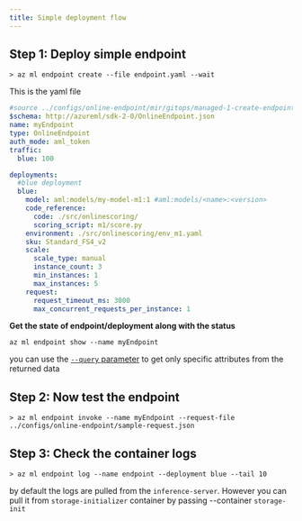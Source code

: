 ```yaml
---
title: Simple deployment flow
---
```


## Step 1: Deploy simple endpoint
```cli
> az ml endpoint create --file endpoint.yaml --wait
```
This is the yaml file
```yaml
#source ../configs/online-endpoint/mir/gitops/managed-1-create-endpoint-with-blue-OnlineEndpoint.yaml
$schema: http://azureml/sdk-2-0/OnlineEndpoint.json
name: myEndpoint
type: OnlineEndpoint
auth_mode: aml_token
traffic:
  blue: 100

deployments:
  #blue deployment
  blue:    
    model: aml:models/my-model-m1:1 #aml:models/<name>:<version>    
    code_reference:
      code: ./src/onlinescoring/
      scoring_script: m1/score.py
    environment: ./src/onlinescoring/env_m1.yaml
    sku: Standard_FS4_v2
    scale:
      scale_type: manual
      instance_count: 3
      min_instances: 1
      max_instances: 5
    request:
      request_timeout_ms: 3000
      max_concurrent_requests_per_instance: 1
```
__Get the state of endpoint/deployment along with the status__
 ```cli
az ml endpoint show --name myEndpoint
```
you can use the [`--query` parameter](https://docs.microsoft.com/en-us/cli/azure/query-azure-cli) to get only specific attributes from the returned data

## Step 2: Now test the endpoint
```cli
> az ml endpoint invoke --name myEndpoint --request-file ../configs/online-endpoint/sample-request.json

``` 
## Step 3: Check the container logs
```cli
> az ml endpoint log --name endpoint --deployment blue --tail 10
```
by default the logs are pulled from the `inference-server`. However you can pull it from `storage-initializer` container by passing --container `storage-init`
